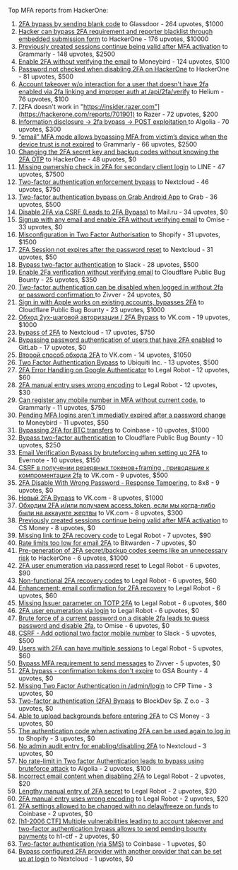 Top MFA reports from HackerOne:

1. [2FA bypass by sending blank code](https://hackerone.com/reports/897385) to Glassdoor - 264 upvotes, $1000
2. [Hacker can bypass 2FA requirement and reporter blacklist through embedded submission form](https://hackerone.com/reports/418767) to HackerOne - 176 upvotes, $10000
3. [Previously created sessions continue being valid after MFA activation](https://hackerone.com/reports/667739) to Grammarly - 148 upvotes, $2500
4. [Enable 2FA without verifying the email](https://hackerone.com/reports/649533) to Moneybird - 124 upvotes, $100
5. [Password not checked when disabling 2FA on HackerOne](https://hackerone.com/reports/587910) to HackerOne - 81 upvotes, $500
6. [Account takeover w/o interaction for a user that doesn't have 2fa enabled via 2fa linking and improper auth at /api/2fa/verify](https://hackerone.com/reports/810880) to Helium - 76 upvotes, $100
7. [2FA doesn't work in "https://insider.razer.com"](https://hackerone.com/reports/701901) to Razer - 72 upvotes, $200
8. [Information disclosure -\> 2fa bypass -\> POST exploitation ](https://hackerone.com/reports/1276373) to Algolia - 70 upvotes, $300
9. [“email” MFA mode allows bypassing MFA from victim’s device when the device trust is not expired](https://hackerone.com/reports/665722) to Grammarly - 66 upvotes, $2500
10. [Changing the 2FA secret key and backup codes without knowing the 2FA OTP](https://hackerone.com/reports/1139535) to HackerOne - 48 upvotes, $0
11. [Missing ownership check in 2FA for secondary client login](https://hackerone.com/reports/1250474) to LINE - 47 upvotes, $7500
12. [Two-factor authentication enforcement bypass](https://hackerone.com/reports/1050244) to Nextcloud - 46 upvotes, $750
13. [Two-factor authentication bypass on Grab Android App](https://hackerone.com/reports/202425) to Grab - 36 upvotes, $500
14. [Disable 2FA via CSRF (Leads to 2FA Bypass)](https://hackerone.com/reports/670329) to Mail.ru - 34 upvotes, $0
15. [Signup with any email and enable 2FA without verifying email](https://hackerone.com/reports/699200) to Omise - 33 upvotes, $0
16. [Misconfiguration in Two Factor Authorisation](https://hackerone.com/reports/178293) to Shopify - 31 upvotes, $1500
17. [2FA Session not expires after the password reset](https://hackerone.com/reports/486693) to Nextcloud - 31 upvotes, $50
18. [Bypass  two-factor authentication](https://hackerone.com/reports/121696) to Slack - 28 upvotes, $500
19. [Enable 2Fa verification without verifying email](https://hackerone.com/reports/1618021) to Cloudflare Public Bug Bounty - 25 upvotes, $350
20. [Two-factor authentication can be disabled when logged in without 2fa or password confirmation ](https://hackerone.com/reports/992450) to Zivver - 24 upvotes, $0
21. [Sign in with Apple works on existing accounts, bypasses 2FA](https://hackerone.com/reports/1593404) to Cloudflare Public Bug Bounty - 23 upvotes, $1000
22. [Обход 2ух-шаговой авторизации / 2FA Bypass](https://hackerone.com/reports/163834) to VK.com - 19 upvotes, $1000
23. [bypass of 2FA](https://hackerone.com/reports/248656) to Nextcloud - 17 upvotes, $750
24. [Bypassing password authentication of users that have 2FA enabled](https://hackerone.com/reports/128085) to GitLab - 17 upvotes, $0
25. [Второй способ обхода 2FA](https://hackerone.com/reports/167121) to VK.com - 14 upvotes, $1050
26. [Two Factor Authentication Bypass](https://hackerone.com/reports/350288) to Ubiquiti Inc. - 13 upvotes, $500
27. [2FA Error Handling on Google Authenticator](https://hackerone.com/reports/249695) to Legal Robot - 12 upvotes, $60
28. [2FA manual entry uses wrong encoding](https://hackerone.com/reports/260390) to Legal Robot - 12 upvotes, $30
29. [Can register any mobile number in MFA without current code.](https://hackerone.com/reports/667740) to Grammarly - 11 upvotes, $750
30. [Pending MFA logins aren't immediatly expired after a password change](https://hackerone.com/reports/743518) to Moneybird - 11 upvotes, $50
31. [Bypassing 2FA for BTC transfers](https://hackerone.com/reports/10554) to Coinbase - 10 upvotes, $1000
32. [Bypass two-factor authentication](https://hackerone.com/reports/1664974) to Cloudflare Public Bug Bounty - 10 upvotes, $250
33. [Email Verification Bypass by bruteforcing when setting up 2FA](https://hackerone.com/reports/1394984) to Evernote - 10 upvotes, $150
34. [CSRF в получении резервных токенов+framing , приводящие к компроментации 2fa](https://hackerone.com/reports/90165) to VK.com - 9 upvotes, $500
35. [2FA Disable With Wrong Password - Response Tampering.](https://hackerone.com/reports/893085) to 8x8 - 9 upvotes, $0
36. [Новый 2FA Bypass](https://hackerone.com/reports/179421) to VK.com - 8 upvotes, $1000
37. [Обходим 2FA и/или получаем access_token, если мы когда-либо были на аккаунте жертвы](https://hackerone.com/reports/316078) to VK.com - 8 upvotes, $300
38. [Previously created sessions continue being valid after MFA activation](https://hackerone.com/reports/1185479) to CS Money - 8 upvotes, $0
39. [Missing link to 2FA recovery code](https://hackerone.com/reports/249346) to Legal Robot - 7 upvotes, $90
40. [Rate limits too low for email 2FA](https://hackerone.com/reports/979820) to Bitwarden - 7 upvotes, $0
41. [Pre-generation of 2FA secret/backup codes seems like an unnecessary risk](https://hackerone.com/reports/100509) to HackerOne - 6 upvotes, $1000
42. [2FA user enumeration via password reset](https://hackerone.com/reports/249431) to Legal Robot - 6 upvotes, $90
43. [Non-functional 2FA recovery codes](https://hackerone.com/reports/249337) to Legal Robot - 6 upvotes, $60
44. [Enhancement: email confirmation for 2FA recovery](https://hackerone.com/reports/250082) to Legal Robot - 6 upvotes, $60
45. [Missing Issuer parameter on TOTP 2FA](https://hackerone.com/reports/251200) to Legal Robot - 6 upvotes, $60
46. [2FA user enumeration via login](https://hackerone.com/reports/249467) to Legal Robot - 6 upvotes, $0
47. [Brute force of a current password on a disable 2fa leads to guess password and disable 2fa.](https://hackerone.com/reports/1465277) to Omise - 6 upvotes, $0
48. [CSRF - Add optional two factor mobile number](https://hackerone.com/reports/155774) to Slack - 5 upvotes, $500
49. [Users with 2FA can have multiple sessions](https://hackerone.com/reports/250243) to Legal Robot - 5 upvotes, $60
50. [Bypass MFA requirement to send messages](https://hackerone.com/reports/987650) to Zivver - 5 upvotes, $0
51. [2FA bypass - confirmation tokens don't expire](https://hackerone.com/reports/264090) to GSA Bounty - 4 upvotes, $0
52. [Missing Two Factor Authentication in /admin/login](https://hackerone.com/reports/474963) to CFP Time - 3 upvotes, $0
53. [Two-factor authentication (2FA) Bypass](https://hackerone.com/reports/708303) to BlockDev Sp. Z o.o - 3 upvotes, $0
54. [Able to upload backgrounds before entering 2FA](https://hackerone.com/reports/1080839) to CS Money - 3 upvotes, $0
55. [The authentication code when activating 2FA can be used again to log in](https://hackerone.com/reports/695041) to Shopify - 3 upvotes, $0
56. [No admin audit entry for enabling/disabling 2FA](https://hackerone.com/reports/1200989) to Nextcloud - 3 upvotes, $0
57. [No rate-limit in Two factor Authentication leads to bypass using bruteforce attack](https://hackerone.com/reports/128777) to Algolia - 2 upvotes, $100
58. [Incorrect email content when disabling 2FA](https://hackerone.com/reports/259416) to Legal Robot - 2 upvotes, $20
59. [Lengthy manual entry of 2FA secret](https://hackerone.com/reports/259415) to Legal Robot - 2 upvotes, $20
60. [2FA manual entry uses wrong encoding](https://hackerone.com/reports/260491) to Legal Robot - 2 upvotes, $20
61. [2FA settings allowed to be changed with no delay/freeze on funds](https://hackerone.com/reports/16696) to Coinbase - 2 upvotes, $0
62. [[h1-2006 CTF] Multiple vulnerabilities leading to account takeover and two-factor authentication bypass allows to send pending bounty payments](https://hackerone.com/reports/895722) to h1-ctf - 2 upvotes, $0
63. [Two-factor authentication (via SMS)](https://hackerone.com/reports/66223) to Coinbase - 1 upvotes, $0
64. [Bypass configured 2FA provider with another provider that can be set up at login](https://hackerone.com/reports/722748) to Nextcloud - 1 upvotes, $0
